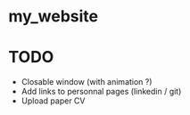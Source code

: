 # my_website

# TODO 
- Closable window (with animation ?)
- Add links to personnal pages (linkedin / git)
- Upload paper CV
